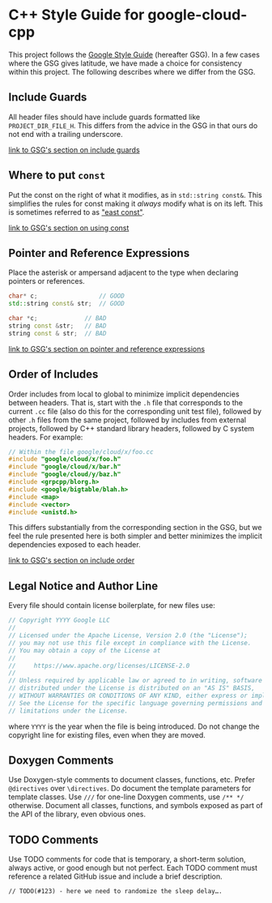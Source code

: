 # C++ Style Guide for google-cloud-cpp

This project follows the [Google Style Guide][google-style-guide-link]
(hereafter GSG). In a few cases where the GSG gives latitude, we have made a
choice for consistency within this project. The following describes where we
differ from the GSG.

## Include Guards

All header files should have include guards formatted like `PROJECT_DIR_FILE_H`.
This differs from the advice in the GSG in that ours do not end with a trailing
underscore.

[link to GSG's section on include guards](https://google.github.io/styleguide/cppguide.html#The__define_Guard)

## Where to put `const`

Put the const on the right of what it modifies, as in `std::string const&`. This
simplifies the rules for const making it *always* modify what is on its left.
This is sometimes referred to as ["east const"][east-const-link].

[link to GSG's section on using const](https://google.github.io/styleguide/cppguide.html#Use_of_const)

## Pointer and Reference Expressions

Place the asterisk or ampersand adjacent to the type when declaring pointers or
references.

```C++
char* c;                 // GOOD
std::string const& str;  // GOOD

char *c;             // BAD
string const &str;   // BAD
string const & str;  // BAD
```

[link to GSG's section on pointer and reference expressions](https://google.github.io/styleguide/cppguide.html#Pointer_and_Reference_Expressions)

## Order of Includes

Order includes from local to global to minimize implicit dependencies between
headers. That is, start with the `.h` file that corresponds to the current `.cc`
file (also do this for the corresponding unit test file), followed by other `.h`
files from the same project, followed by includes from external projects,
followed by C++ standard library headers, followed by C system headers. For
example:

```C++
// Within the file google/cloud/x/foo.cc
#include "google/cloud/x/foo.h"
#include "google/cloud/x/bar.h"
#include "google/cloud/y/baz.h"
#include <grpcpp/blorg.h>
#include <google/bigtable/blah.h>
#include <map>
#include <vector>
#include <unistd.h>
```

This differs substantially from the corresponding section in the GSG, but we
feel the rule presented here is both simpler and better minimizes the implicit
dependencies exposed to each header.

[link to GSG's section on include order](https://google.github.io/styleguide/cppguide.html#Names_and_Order_of_Includes)

## Legal Notice and Author Line

Every file should contain license boilerplate, for new files use:

```C++
// Copyright YYYY Google LLC
//
// Licensed under the Apache License, Version 2.0 (the "License");
// you may not use this file except in compliance with the License.
// You may obtain a copy of the License at
//
//     https://www.apache.org/licenses/LICENSE-2.0
//
// Unless required by applicable law or agreed to in writing, software
// distributed under the License is distributed on an "AS IS" BASIS,
// WITHOUT WARRANTIES OR CONDITIONS OF ANY KIND, either express or implied.
// See the License for the specific language governing permissions and
// limitations under the License.
```

where `YYYY` is the year when the file is being introduced. Do not change the
copyright line for existing files, even when they are moved.

## Doxygen Comments

Use Doxygen-style comments to document classes, functions, etc. Prefer
`@directives` over `\directives`. Do document the template parameters for
template classes. Use `///` for one-line Doxygen comments, use `/** */`
otherwise. Document all classes, functions, and symbols exposed as part of the
API of the library, even obvious ones.

## TODO Comments

Use TODO comments for code that is temporary, a short-term solution, always active, or good enough but not perfect. 
Each TODO comment must reference a related GitHub issue and include a brief description.








```
// TODO(#123) - here we need to randomize the sleep delay….
```

[east-const-link]: https://google.com/search?q=c%2B%2B+%22east+const%22
[google-style-guide-link]: https://google.github.io/styleguide/cppguide.html
